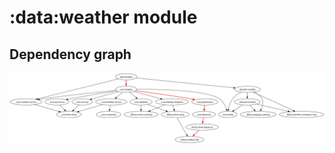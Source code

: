 # :data:weather module
## Dependency graph
![Dependency graph](../../docs/images/graphs/dep_graph_data_weather.svg)
